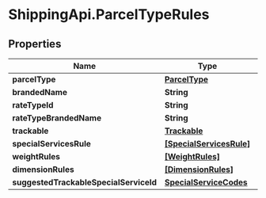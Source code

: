 # ShippingApi.ParcelTypeRules

## Properties

Name | Type | Description | Notes
------------ | ------------- | ------------- | -------------
**parcelType** | [**ParcelType**](ParcelType.md) |  | [optional] 
**brandedName** | **String** |  | [optional] 
**rateTypeId** | **String** |  | [optional] 
**rateTypeBrandedName** | **String** |  | [optional] 
**trackable** | [**Trackable**](Trackable.md) |  | [optional] 
**specialServicesRule** | [**[SpecialServicesRule]**](SpecialServicesRule.md) |  | [optional] 
**weightRules** | [**[WeightRules]**](WeightRules.md) |  | [optional] 
**dimensionRules** | [**[DimensionRules]**](DimensionRules.md) |  | [optional] 
**suggestedTrackableSpecialServiceId** | [**SpecialServiceCodes**](SpecialServiceCodes.md) |  | [optional] 


